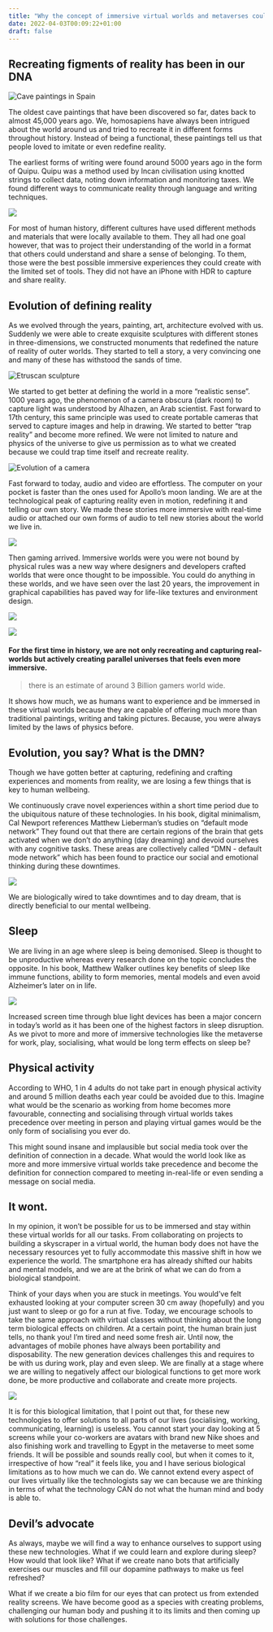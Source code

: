 ```yaml
---
title: "Why the concept of immersive virtual worlds and metaverses could fail"
date: 2022-04-03T00:09:22+01:00
draft: false
---
```


## Recreating figments of reality has been in our DNA
![Cave paintings in Spain ](https://benhur.me/img/Human-biology/Cave-painting.jpeg)

The oldest cave paintings that have been discovered so far, dates back to almost 45,000 years ago. We, homosapiens have always been intrigued about the world around us and tried to recreate it in different forms throughout history. Instead of being a functional, these paintings tell us that people loved to imitate or even redefine reality.

The earliest forms of writing were found around 5000 years ago in the form of Quipu. Quipu was a method used by Incan civilisation using knotted strings to collect data, noting down information and monitoring taxes. We found different ways to communicate reality through language and writing techniques. 

![](https://benhur.me/img/Human-biology/Quipu.jpeg)

For most of human history, different cultures have used different methods and materials that were locally available to them. They all had one goal however, that was to project their understanding of the world in a format that others could understand and share a sense of belonging. To them, those were the best possible immersive experiences they could create with the limited set of tools. They did not have an iPhone with HDR to capture and share reality. 

## Evolution of defining reality
As we evolved through the years, painting, art, architecture evolved with us. Suddenly we were able to create exquisite sculptures with different stones in three-dimensions, we constructed monuments that redefined the nature of reality of outer worlds. They started to tell a story, a very convincing one and many of these has withstood the sands of time. 

![Etruscan sculpture](https://benhur.me/img/Human-biology/Etruscan.png)

We started to get better at defining the world in a more “realistic sense”. 1000 years ago, the phenomenon of a camera obscura (dark room) to capture light was understood by Alhazen, an Arab scientist. Fast forward to 17th century, this same principle was used to create portable cameras that served to capture images and help in drawing. We started to better “trap reality” and become more refined. We were not limited to nature and physics of the universe to give us permission as to what we created because we could trap time itself and recreate reality. 

![Evolution of a camera](https://benhur.me/img/Human-biology/Camera.png)

Fast forward to today, audio and video are effortless. The computer on your pocket is faster than the ones used for Apollo’s moon landing. We are at the technological peak of capturing reality even in motion, redefining it and telling our own story. We made these stories more immersive with real-time audio or attached our own forms of audio to tell new stories about the world we live in. 

![](https://benhur.me/img/Human-biology/Valhalla.png)

Then gaming arrived. Immersive worlds were you were not bound by physical rules was a new way where designers and developers 
crafted worlds that were once thought to be impossible. You could do anything in these worlds, and we have seen over the last 20 years, the improvement in graphical capabilities has paved way for life-like textures and environment design. 

![](https://benhur.me/img/Human-biology/Forza.jpg)

![](https://benhur.me/img/Human-biology/Division.png)

#### For the first time in history, we are not only recreating and capturing real-worlds but actively creating parallel universes that feels even more immersive. 

> there is an estimate of around 3 Billion gamers world wide.

It shows how much, we as humans want to experience and be immersed in these virtual worlds because they are capable of offering much more than traditional paintings, writing and taking pictures. Because, you were always limited by the laws of physics before. 

## Evolution, you say? What is the DMN?
Though we have gotten better at capturing, redefining and crafting experiences and moments from reality, we are losing a few things that is key to human wellbeing. 

We continuously crave novel experiences within a short time period due to the ubiquitous nature of these technologies. In his book, digital minimalism, Cal Newport references Matthew Lieberman’s studies on “default mode network” They found out that there are certain regions of the brain that gets activated when we don’t do anything (day dreaming) and devoid ourselves with any cognitive tasks. These areas are collectively called “DMN - default mode network” which has been found to practice our social and emotional thinking during these downtimes.

![](https://benhur.me/img/Human-biology/Dmn.jpeg) 

We are biologically wired to take downtimes and to day dream, that is directly beneficial to our mental wellbeing.

## Sleep
We are living in an age where sleep is being demonised. Sleep is thought to be unproductive whereas every research done on the topic concludes the opposite. In his book, Matthew Walker outlines key benefits of sleep like immune functions, ability to form memories, mental models and even avoid Alzheimer’s later on in life.

![](https://benhur.me/img/Human-biology/oculus-quest.png)

Increased screen time through blue light devices has been a major concern in today’s world as it has been one of the highest factors in sleep disruption. As we pivot to more and more of immersive technologies like the metaverse for work, play, socialising, what would be long term effects on sleep be? 

## Physical activity
According to WHO, 1 in 4 adults do not take part in enough physical activity and around 5 million deaths each year could be avoided due to this. Imagine what would be the scenario as working from home becomes more favourable, connecting and socialising through virtual worlds takes precedence over meeting in person and playing virtual games would be the only form of socialising you ever do. 

This might sound insane and implausible but social media took over the definition of connection in a decade. What would the world look like as more and more immersive virtual worlds take precedence and become the definition for connection compared to meeting in-real-life or even sending a message on social media. 

## It wont. 
In my opinion, it won’t be possible for us to be immersed and stay within these virtual worlds for all our tasks. From collaborating on projects to building a skyscraper in a virtual world, the human body does not have the necessary resources yet to fully accommodate this massive shift in how we experience the world. The smartphone era has already shifted our habits and mental models, and we are at the brink of what we can do from a biological standpoint. 

Think of your days when you are stuck in meetings. You would’ve felt exhausted looking at your computer screen 30 cm away (hopefully) and you just want to sleep or go for a run at five. Today, we encourage schools to take the same approach with virtual classes without thinking about the long term biological effects on children. At a certain point, the human brain just tells, no thank you! I’m tired and need some fresh air. Until now, the advantages of mobile phones have always been portability and disposability. The new generation devices challenges this and requires to be with us during work, play and even sleep. We are finally at a stage where we are willing to negatively affect our biological functions to get more work done, be more productive and collaborate and create more projects.

![](https://benhur.me/img/Human-biology/Sleeping.jpeg) 

It is for this biological limitation, that I point out that, for these new technologies to offer solutions to all parts of our lives (socialising, working, communicating, learning) is useless. You cannot start your day looking at 5 screens while your co-workers are avatars with brand new Nike shoes and also finishing work and travelling to Egypt in the metaverse to meet some friends. It will be possible and sounds really cool, but when it comes to it, irrespective of how “real” it feels like, you and I have serious biological limitations as to how much we can do. We cannot extend every aspect of our lives virtually like the technologists say we can because we are thinking in terms of what the technology CAN do not what the human mind and body is able to. 

## Devil’s advocate
As always, maybe we will find a way to enhance ourselves to support using these new technologies. What if we could learn and explore during sleep? How would that look like? What if we create nano bots that artificially exercises our muscles and fill our dopamine pathways to make us feel refreshed?

What if we create a bio film for our eyes that can protect us from extended reality screens. We have become good as a species with creating problems, challenging our human body and pushing it to its limits and then coming up with solutions for those challenges. 
 

 

